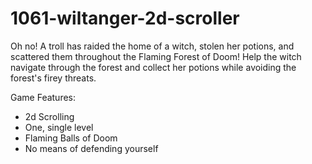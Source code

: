 # 1061-wiltanger-2d-scroller

Oh no! A troll has raided the home of a witch, stolen her potions, and scattered them throughout the Flaming Forest of Doom! 
Help the witch navigate through the forest and collect her potions while avoiding the forest's firey threats.

Game Features: 
- 2d Scrolling 
- One, single level
- Flaming Balls of Doom
- No means of defending yourself





